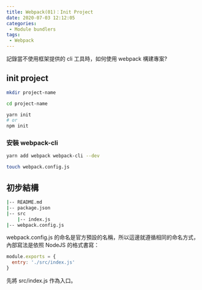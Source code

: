 ```yaml
---
title: Webpack(01)：Init Project
date: 2020-07-03 12:12:05
categories: 
 - Module bundlers
tags:
 - Webpack
---
```

記錄當不使用框架提供的 cli 工具時，如何使用 webpack 構建專案?
<!--more-->
## init project
``` sh
mkdir project-name

cd project-name

yarn init
# or
npm init
```

### 安裝 webpack-cli
``` sh
yarn add webpack webpack-cli --dev

touch webpack.config.js
```

## 初步結構
``` sh
|-- README.md
|-- package.json
|-- src
    |-- index.js
|-- webpack.config.js
```
webpack.config.js 的命名是官方預設的名稱，所以這邊就遵循相同的命名方式，內部寫法是依照 NodeJS 的格式書寫：
``` js
module.exports = {
  entry: './src/index.js'
}
```
先將 src/index.js 作為入口。